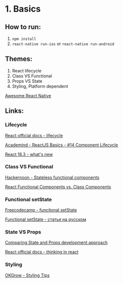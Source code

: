 # 1. Basics

## How to run:

1. `npm install`
2. `react-native run-ios` or `react-native run-android`

## Themes:

1. React lifecycle
1. Class VS Functional
1. Props VS State
1. Styling, Platform dependent

[Awesome React Native](https://github.com/jondot/awesome-react-native)
## Links:
### Lifecycle
[React official docs - lifecycle](https://reactjs.org/docs/state-and-lifecycle.html)

[Academind - ReactJS Basics - #14 Component Lifecycle](https://www.youtube.com/watch?v=Oioo0IdoEls)

[React 16.3 - what's new](https://medium.com/@baphemot/whats-new-in-react-16-3-d2c9b7b6193b)

### Class VS Functional
[Hackernoon - Stateless functional components](https://hackernoon.com/react-stateless-functional-components-nine-wins-you-might-have-overlooked-997b0d933dbc)

[React Functional Components vs. Class Components](https://www.andreasreiterer.at/web-development/react-functional-components/)

### Functional setState
[Freecodecamp - funcitonal setState](https://medium.freecodecamp.org/functional-setstate-is-the-future-of-react-374f30401b6b)

[Functional setState - статья на русском](https://medium.com/@WoTzap/%D1%84%D1%83%D0%BD%D0%BA%D1%86%D0%B8%D0%BE%D0%BD%D0%B0%D0%BB%D1%8C%D0%BD%D1%8B%D0%B9-setstate-%D1%8D%D1%82%D0%BE-%D0%B1%D1%83%D0%B4%D1%83%D1%89%D0%B5%D0%B5-react-d262be6a6c02)

### State VS Props
[Comparing State and Props development approach](https://github.com/uberVU/react-guide/blob/master/props-vs-state.md)

[React official docs - thinking in react](https://reactjs.org/docs/thinking-in-react.html)

### Styling
[OKGrow - Styling Tips](https://www.okgrow.com/posts/react-native-styling-tips)
